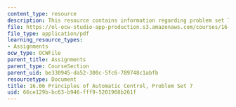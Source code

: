 ```yaml
---
content_type: resource
description: This resource contains information regarding problem set 7.
file: https://ol-ocw-studio-app-production.s3.amazonaws.com/courses/16-06-principles-of-automatic-control-fall-2012/66ce129bbc63b946fff95201968b261f_MIT16_06F12_ProblemsSet_7.pdf
file_type: application/pdf
learning_resource_types:
- Assignments
ocw_type: OCWFile
parent_title: Assignments
parent_type: CourseSection
parent_uid: be330945-da52-300c-5fc6-789748c1abfb
resourcetype: Document
title: 16.06 Principles of Automatic Control, Problem Set 7
uid: 66ce129b-bc63-b946-fff9-5201968b261f
---
```

